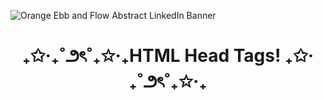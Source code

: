 ![Orange Ebb and Flow Abstract LinkedIn Banner](https://github.com/user-attachments/assets/56c82e45-6591-4157-adf3-153efe5143fe)
<h1 align="center"> ₊✩‧₊˚౨ৎ˚₊✩‧₊HTML Head Tags! ₊✩‧₊˚౨ৎ˚₊✩‧₊ </h1>
